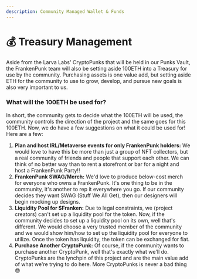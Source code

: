 ```yaml
---
description: Community Managed Wallet & Funds
---
```


# 💰 Treasury Management

Aside from the Larva Labs' CryptoPunks that will be held in our Punks Vault, the FrankenPunk team will also be setting aside 100ETH into a Treasury for use by the community. Purchasing assets is one value add, but setting aside ETH for the community to use to grow, develop, and pursue new goals is also very important to us.&#x20;

### What will the 100ETH be used for?

In short, the community gets to decide what the 100ETH will be used, the community controls the direction of the project and the same goes for this 100ETH. Now, we do have a few suggestions on what it could be used for! Here are a few:

1. **Plan and host IRL/Metaverse events for only FrankenPunk holders:** We would love to have this be more than just a group of NFT collectors, but a real community of friends and people that support each other. We can think of no better way than to rent a storefront or bar for a night and host a FrankenPunk Party!!&#x20;
2. **FrankenPunk SWAG/Merch:** We'd love to produce below-cost merch for everyone who owns a FrankenPunk. It's one thing to be in the community, it's another to rep it everywhere you go. If our community decides they want SWAG (Stuff We All Get), then our designers will begin mocking up designs.
3. **Liquidity Pool for $Franken:** Due to legal constraints, we (project creators) can't set up a liquidity pool for the token. Now, if the community decides to set up a liquidity pool on its own, well that's different. We would choose a very trusted member of the community and we would show him/how to set up the liquidity pool for everyone to utilize. Once the token has liquidity, the token can be exchanged for fiat.
4. **Purchase Another CryptoPunk:** Of course, if the community wants to purchase another CryptoPunk, well that's exactly what we'll do. CryptoPunks are the lynchpin of this project and are the main value add of what we're trying to do here. More CryptoPunks is never a bad thing 😎
